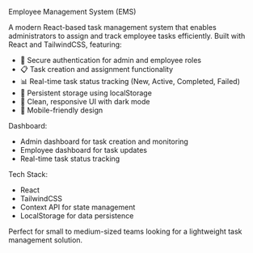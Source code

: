 Employee Management System (EMS)

A modern React-based task management system that enables administrators to assign and track employee tasks efficiently. Built with React and TailwindCSS, featuring:

- 🔐 Secure authentication for admin and employee roles
- 📋 Task creation and assignment functionality
- 📊 Real-time task status tracking (New, Active, Completed, Failed)
- 💾 Persistent storage using localStorage
- 🎨 Clean, responsive UI with dark mode
- 📱 Mobile-friendly design

Dashboard:
- Admin dashboard for task creation and monitoring
- Employee dashboard for task updates
- Real-time task status tracking

Tech Stack:
- React
- TailwindCSS
- Context API for state management
- LocalStorage for data persistence

Perfect for small to medium-sized teams looking for a lightweight task management solution.
